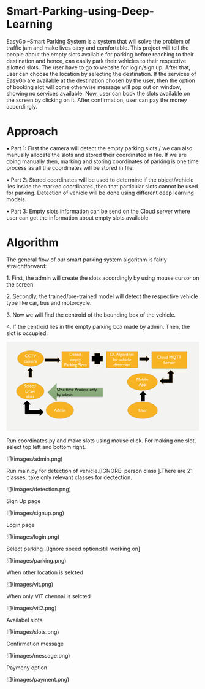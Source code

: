 # Smart-Parking-using-Deep-Learning
EasyGo –Smart Parking System is a system that will solve the problem of traffic jam and make lives easy and comfortable. This project will tell the people about the empty slots available for parking before reaching to their destination and hence, can easily park their vehicles to their respective allotted slots. The user have to go to website for login/sign up. After that, user can choose the location by selecting the destination. If the services of EasyGo are available at the destination chosen by the user, then the option of booking slot will come otherwise message will pop out on window, showing no services available. Now, user can book the slots available on the screen by clicking on it. After confirmation, user can pay the money accordingly.
# Approach
<p>•	Part 1: First the camera will detect the empty parking slots / we can also manually allocate the slots and stored their coordinated in file. If we are doing manually then, marking and storing coordinates of parking is one time process as all the coordinates will be stored in file.</p>
<p>•	Part 2: Stored coordinates will be used to determine if the object/vehicle lies inside the marked coordinates ,then that particular slots cannot be used for parking. Detection of vehicle will be done using different deep learning models.</p>
<p>•	Part 3: Empty slots information can be send on the Cloud server where user can get the information about empty slots available.</p> 

# Algorithm
<p>The general flow of our smart parking system algorithm is fairly straightforward:</p>
<p>1.	First, the admin will create the slots accordingly by using mouse cursor on the screen.</p>
<p>2.	Secondly, the trained/pre-trained model will detect the respective vehicle type like car, bus and motorcycle.</p>
<p>3.	Now we will find the centroid of the bounding box of the vehicle.</p>
<p>4.	If the centroid lies in the empty parking box made by admin. Then, the slot is occupied.</p>

![](images/block.png)
<p> Run coordinates.py and make slots using mouse click. For making one slot, select top left and bottom right.</p>
![](images/admin.png)
<p> Run main.py for detection of vehicle.[IGNORE: person class ].There are 21 classes, take only relevant classes for dectection.</p>
![](images/detection.png)
<p> Sign Up page</p>
![](images/signup.png)
<p> Login page</p>
![](images/login.png)
<p> Select parking .[Ignore speed option:still working on]</p>
![](images/parking.png)
<p>When other location is selcted</p>
![](images/vit.png)
<p>When only VIT chennai is selcted</p>
![](images/vit2.png)
<p>Availabel slots</p>
![](images/slots.png)
<p>Confirmation message</p>
![](images/message.png)
<p>Paymeny option</p>
![](images/payment.png)
